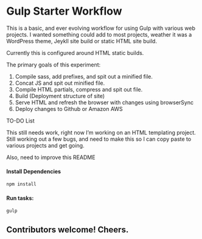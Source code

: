 # Gulp Starter Workflow

This is a basic, and ever evolving workflow for using Gulp with various web projects. I wanted something could add to most projects, weather it was a WordPress theme, Jeykll site build or static HTML site build. 

Currently this is configured around HTML static builds.

The primary goals of this experiment:

1. Compile sass, add prefixes, and spit out a minified file.
2. Concat JS and spit out minified file.
3. Compile HTML partials, compress and spit out file.
4. Build (Deployment structure of site)
5. Serve HTML and refresh the browser with changes using browserSync
6. Deploy changes to Github or Amazon AWS

TO-DO List

This still needs work, right now I’m working on an HTML templating project. Still working out a few bugs, and need to make this so I can copy paste to various projects and get going.

Also, need to improve this README


#### Install Dependencies
```bash
npm install
```

#### Run tasks:
```
gulp
```

## Contributors welcome! Cheers.